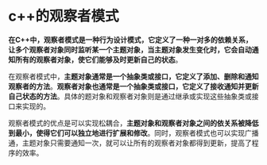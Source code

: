 # c++的观察者模式

**在C++中，观察者模式是一种行为设计模式，它定义了一种一对多的依赖关系，让多个观察者对象同时监听某一个主题对象，当主题对象发生变化时，它会自动通知所有的观察者对象，使它们能够及时更新自己的状态**。

在观察者模式中，**主题对象通常是一个抽象类或接口，它定义了添加、删除和通知观察者的方法**。**观察者对象也通常是一个抽象类或接口，它定义了接收通知并更新自己状态的方法**。具体的题对象和观察者对象则是通过继承或实现这些抽象类或接口来实现的。

观察者模式的优点是可以实现松耦合，**主题对象和观察者对象之间的依关系被降低到最小，使得它们可以独立地进行扩展和修改**。同时，观察者模式也可以实现广播通，主题对象只需要通知一次，就可以让所有的观察者对象都得到更新，提高了程序的效率。